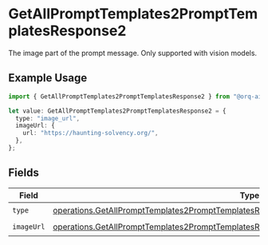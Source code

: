 # GetAllPromptTemplates2PromptTemplatesResponse2

The image part of the prompt message. Only supported with vision models.

## Example Usage

```typescript
import { GetAllPromptTemplates2PromptTemplatesResponse2 } from "@orq-ai/node/models/operations";

let value: GetAllPromptTemplates2PromptTemplatesResponse2 = {
  type: "image_url",
  imageUrl: {
    url: "https://haunting-solvency.org/",
  },
};
```

## Fields

| Field                                                                                                                                                                                                    | Type                                                                                                                                                                                                     | Required                                                                                                                                                                                                 | Description                                                                                                                                                                                              |
| -------------------------------------------------------------------------------------------------------------------------------------------------------------------------------------------------------- | -------------------------------------------------------------------------------------------------------------------------------------------------------------------------------------------------------- | -------------------------------------------------------------------------------------------------------------------------------------------------------------------------------------------------------- | -------------------------------------------------------------------------------------------------------------------------------------------------------------------------------------------------------- |
| `type`                                                                                                                                                                                                   | [operations.GetAllPromptTemplates2PromptTemplatesResponse200ApplicationJSONResponseBodyType](../../models/operations/getallprompttemplates2prompttemplatesresponse200applicationjsonresponsebodytype.md) | :heavy_check_mark:                                                                                                                                                                                       | N/A                                                                                                                                                                                                      |
| `imageUrl`                                                                                                                                                                                               | [operations.GetAllPromptTemplates2PromptTemplatesResponseImageUrl](../../models/operations/getallprompttemplates2prompttemplatesresponseimageurl.md)                                                     | :heavy_check_mark:                                                                                                                                                                                       | N/A                                                                                                                                                                                                      |